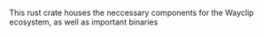 This rust crate houses the neccessary components for the Wayclip ecosystem, as well as important binaries
